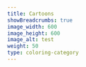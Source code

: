 ```yaml
---
title: Cartoons
showBreadcrumbs: true
image_width: 600
image_height: 600
image_alt: test
weight: 50
type: coloring-category
---
```


